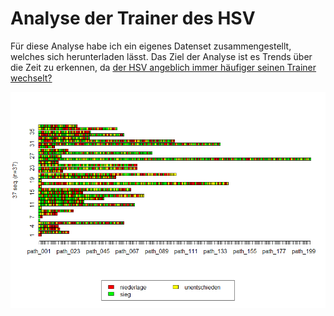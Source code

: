 # Analyse der Trainer des HSV
Für diese Analyse habe ich ein eigenes Datenset zusammengestellt, welches sich herunterladen lässt. Das Ziel der Analyse ist es Trends über die Zeit zu erkennen, da [der HSV angeblich immer häufiger seinen Trainer wechselt?](http://www.abendblatt.de/sport/fussball/hsv/article108143813/Alle-HSV-Trainer-in-der-Bundesliga.html) 
 
![alt text](https://github.com/kruse-alex/HSV_Trainer/blob/master/hsv_trainer.png) 
